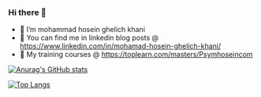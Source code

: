 ### Hi there 👋

- 🔭 I’m mohammad hosein ghelich khani
- 💬 You can find me in linkedin blog posts @ https://www.linkedin.com/in/mohamad-hosein-ghelich-khani/
- 📌 My training courses @ https://toplearn.com/masters/Psymhoseincom


[![Anurag's GitHub stats](https://github-readme-stats.vercel.app/api?username=XOooooOX&show_icons=true&theme=dark)](https://github.com/anuraghazra/github-readme-stats)

[![Top Langs](https://github-readme-stats.vercel.app/api/top-langs/?username=anuraghazra&layout=compact&show_icons=true&theme=dark)](https://github.com/anuraghazra/github-readme-stats)
